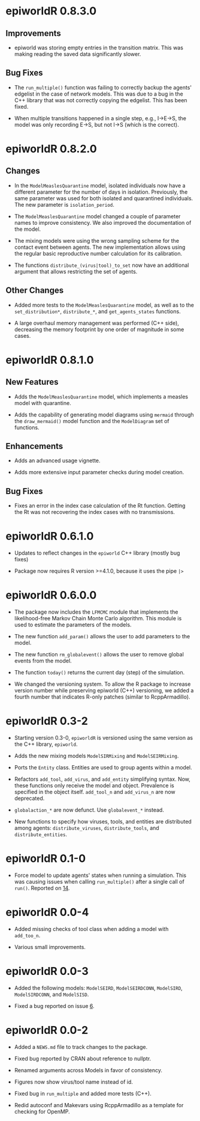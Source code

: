 # epiworldR 0.8.3.0

## Improvements

* epiworld was storing empty entries in the transition matrix. This was making reading the saved data significantly slower.

## Bug Fixes

* The `run_multiple()` function was failing to correctly backup the agents' edgelist in the case of network models. This was due to a bug in the C++ library that was not correctly copying the edgelist. This has been fixed.

* When multiple transitions happened in a single step, e.g., I->E->S, the model was only recording E->S, but not I->S (which is the correct).


# epiworldR 0.8.2.0

## Changes

* In the `ModelMeaslesQuarantine` model, isolated individuals now have a different parameter for the number of days in isolation. Previously, the same parameter was used for both isolated and quarantined individuals. The new parameter is `isolation_period`.

* The `ModelMeaslesQuarantine` model changed a couple of parameter names to improve consistency. We also improved the documentation of the model.

* The mixing models were using the wrong sampling scheme for the contact event between agents. The new implementation allows using the regular basic reproductive number calculation for its calibration.

* The functions `distribute_(virus|tool)_to_set` now have an additional argument that allows restricting the set of agents.

## Other Changes

* Added more tests to the `ModelMeaslesQuarantine` model, as well as to the `set_distribution*`, `distribute_*`, and `get_agents_states` functions.

* A large overhaul memory management was performed (C++ side), decreasing the memory footprint by one order of magnitude in some cases.


# epiworldR 0.8.1.0

## New Features

* Adds the `ModelMeaslesQuarantine` model, which implements a
  measles model with quarantine.

* Adds the capability of generating model diagrams using `mermaid` through the `draw_mermaid()` model function and the `ModelDiagram` set of functions.

## Enhancements

* Adds an advanced usage vignette.

* Adds more extensive input parameter checks during model creation.

## Bug Fixes

* Fixes an error in the index case calculation of the Rt function. Getting the Rt was not recovering the index cases with no transmissions.

# epiworldR 0.6.1.0

* Updates to reflect changes in the `epiworld` C++ library (mostly bug fixes)

* Package now requires R version >=4.1.0, because it uses the pipe `|>`


# epiworldR 0.6.0.0

* The package now includes the `LFMCMC` module that implements
  the likelihood-free Markov Chain Monte Carlo algorithm. This
  module is used to estimate the parameters of the models.

* The new function `add_param()` allows the user to add parameters
  to the model.

* The new function `rm_globalevent()` allows the user to remove
  global events from the model.

* The function `today()` returns the current day (step) of the
  simulation.

* We changed the versioning system. To allow the R package to increase
  version number while preserving epiworld (C++) versioning, we added a fourth
  number that indicates R-only patches (similar to RcppArmadillo).


# epiworldR 0.3-2

* Starting version 0.3-0, `epiworldR` is versioned using the same version as the C++ library, `epiworld`.

* Adds the new mixing models `ModelSIRMixing` and `ModelSEIRMixing`.

* Ports the `Entity` class. Entities are used to group agents within a model.

* Refactors `add_tool`, `add_virus`, and `add_entity` simplifying syntax. Now,
  these functions only receive the model and object. Prevalence is
  specified in the object itself. `add_tool_n` and `add_virus_n` are now
  deprecated.

* `globalaction_*` are now defunct. Use `globalevent_*` instead.

* New functions to specify how viruses, tools, and entities are distributed
  among agents: `distribute_viruses`, `distribute_tools`, and `distribute_entities`.


# epiworldR 0.1-0

* Force model to update agents' states when running a simulation.
  This was causing issues when calling `run_multiple()` after a single
  call of `run()`. Reported on [14](https://github.com/UofUEpiBio/epiworldR/issues/14).


# epiworldR 0.0-4

* Added missing checks of tool class when adding a model with `add_too_n`.

* Various small improvements.


# epiworldR 0.0-3

* Added the following models: `ModelSEIRD`, `ModelSEIRDCONN`, `ModelSIRD`, `ModelSIRDCONN`, and `ModelSISD`.

* Fixed a bug reported on issue [6](https://github.com/UofUEpiBio/epiworldR/issues/6).


# epiworldR 0.0-2

* Added a `NEWS.md` file to track changes to the package.

* Fixed bug reported by CRAN about reference to nullptr.

* Renamed arguments across Models in favor of consistency.

* Figures now show virus/tool name instead of id.

* Fixed bug in `run_multiple` and added more tests (C++).

* Redid autoconf and Makevars using RcppArmadillo as a template for checking for OpenMP.
